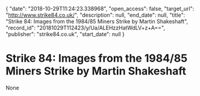 {
  "date": "2018-10-29T11:24:23.338968", 
  "open_access": false, 
  "target_url": "http://www.strike84.co.uk/", 
  "description": null, 
  "end_date": null, 
  "title": "Strike 84: Images from the 1984/85 Miners Strike by Martin Shakeshaft", 
  "record_id": "20181029T112423/y/Ua/ALEHzzHatWdLV+z+A==", 
  "publisher": "strike84.co.uk", 
  "start_date": null
}

# Strike 84: Images from the 1984/85 Miners Strike by Martin Shakeshaft

None